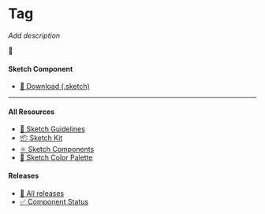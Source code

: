 # Tag


_Add description_

📝 




#### Sketch Component
  * [💎 Download (.sketch)](/resources/atoms/components/tag.sketch)



---



#### All Resources
  * [📐 Sketch Guidelines](/resources/sketch-guidelines.md)
  * [📦 Sketch Kit](/resources/master/TxDS_Design_Kit.0.1.sketch)
  * [⚛️ Sketch Components](/resources/atoms)
  * [🎨 Sketch Color Palette](/resources/master/TxDS_Colors.sketchpalette)


#### Releases
  * [🎉 All releases](https://github.com/dontpanicgr/txds/releases)
  * [✅ Component Status](/STATUS.md)